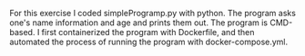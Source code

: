 For this exercise I coded simpleProgramp.py with python. The program asks one's name information and age and prints them out. The program is CMD-based. I first containerized the program with Dockerfile, and then automated the process of running the program with docker-compose.yml. 